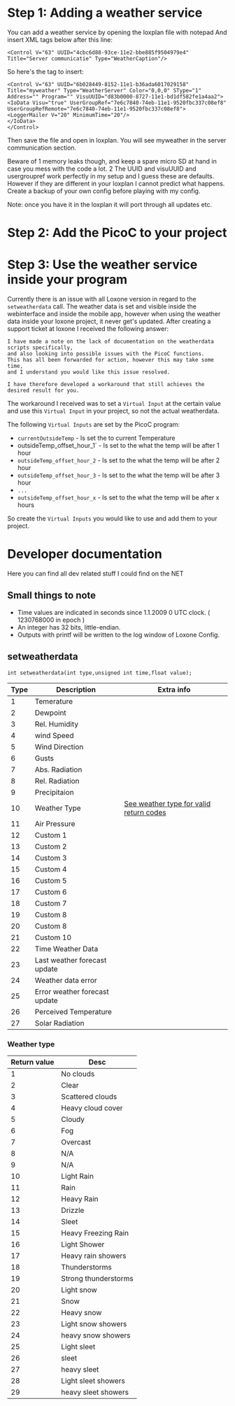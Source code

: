 # Step 1: Adding a weather service

You can add a weather service by opening the loxplan file with notepad
And insert XML tags below after this line:

    <Control V="63" UUID="4cbc6d88-93ce-11e2-bbe885f9504979e4" Title="Server communicatie" Type="WeatherCaption"/>

So here's the tag to insert:

    <Control V="63" UUID="6b028449-8152-11e1-b36ada6017029158" Title="myweather" Type="WeatherServer" Color="0,0,0" SType="1" Address="" Program="" VisuUUID="d83b0000-8727-11e1-bd1df582fe1a4aa2">
    <IoData Visu="true" UserGroupRef="7e6c7840-74eb-11e1-9520fbc337c08ef8" UserGroupRefRemote="7e6c7840-74eb-11e1-9520fbc337c08ef8">
    <LoggerMailer V="20" MinimumTime="20"/>
    </IoData>
    </Control>

Then save the file and open in loxplan. You will see myweather in the server communication section.

Beware of
  1 memory leaks though, and keep a spare micro SD at hand in case you mess with the code a lot.
  2 The UUID and visuUUID and usergroupref work perfectly in my setup and I guess these are defaults. However if they are different in your loxplan I cannot predict what happens. Create a backup of your own config before playing with my config.

Note: once you have it in the loxplan it will port through all updates etc.

# Step 2: Add the PicoC to your project #

# Step 3: Use the weather service inside your program #

Currently there is an issue with all Loxone version in regard to the `setweatherdata` call.
The weather data is set and visible inside the webinterface and inside the mobile app, however when using the weather data inside your loxone project, it never get's updated.
After creating a support ticket at loxone I received the following answer:

    I have made a note on the lack of documentation on the weatherdata scripts specifically,
    and also looking into possible issues with the PicoC functions.
    This has all been forwarded for action, however this may take some time,
    and I understand you would like this issue resolved.
    
    I have therefore developed a workaround that still achieves the desired result for you.

The workaround I received was to set a `Virtual Input` at the certain value and use this `Virtual Input` in your project, so not the actual weatherdata.

The following `Virtual Inputs` are set by the PicoC program:

  * `currentOutsideTemp` - Is set the to current Temperature
  * outsideTemp_offset_hour_1` - Is set to the what the temp will be after 1 hour
  * `outsideTemp_offset_hour_2` - Is set to the what the temp will be after 2 hour
  * `outsideTemp_offset_hour_3` - Is set to the what the temp will be after 3 hour
  * `...`
  * `outsideTemp_offset_hour_x` - Is set to the what the temp will be after x hours

So create the `Virtual Inputs` you would like to use and add them to your project.


# Developer documentation #

Here you can find all dev related stuff I could find on the NET

## Small things to note ##

  * Time values are indicated in seconds since 1.1.2009 0 UTC clock. ( 1230768000 in epoch )
  * An integer has 32 bits, little-endian.
  * Outputs with printf will be written to the log window of Loxone Config.

## setweatherdata ##

    int setweatherdata(int type,unsigned int time,float value);



Type |Description                    | Extra info
-----|-------------------------------|---------
1    | Temerature                    |
2    | Dewpoint                      |
3    | Rel. Humidity                 |
4    | wind Speed                    |
5    | Wind Direction                |
6    | Gusts                         |
7    | Abs. Radiation                |
8    | Rel. Radiation                |
9    | Precipitaion                  |
10   | Weather Type                  |[See weather type for valid return codes](.#weather-type)
11   | Air Pressure                  |
12   | Custom 1                      |
13   | Custom 2                      |
14   | Custom 3                      |
15   | Custom 4                      |
16   | Custom 5                      |
17   | Custom 6                      |
18   | Custom 7                      |
19   | Custom 8                      |
20   | Custom 8                      |
21   | Custom 10                     |
22   | Time Weather Data             |
23   | Last weather forecast update  |
24   | Weather data error            |
25   | Error weather forecast update |
26   | Perceived Temperature         |
27   | Solar Radiation               |

### Weather type ##

Return value | Desc
-------------|-------------------
1            | No clouds
2            | Clear
3            | Scattered clouds
4            | Heavy cloud cover
5            | Cloudy
6            | Fog
7            | Overcast
8            | N/A
9            | N/A
10           | Light Rain
11           | Rain
12           | Heavy Rain
13           | Drizzle
14           | Sleet
15           | Heavy Freezing Rain
16           | Light Shower
17           | Heavy rain showers
18           | Thunderstorms
19           | Strong thunderstorms
20           | Light snow
21           | Snow
22           | Heavy snow
23           | Light snow showers
24           | heavy snow showers
25           | Light sleet
26           | sleet
27           |  heavy sleet
28           | Light sleet showers
29           | heavy sleet showers

